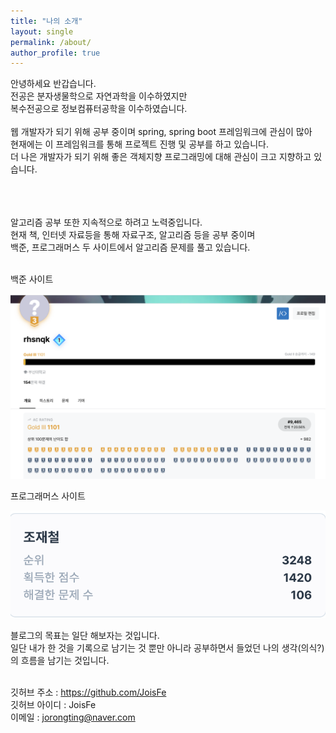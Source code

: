 ```yaml
---
title: "나의 소개"
layout: single
permalink: /about/
author_profile: true
---
```


안녕하세요 반갑습니다.<br>
전공은 분자생물학으로 자연과학을 이수하였지만 <br>
복수전공으로 정보컴퓨터공학을 이수하였습니다. <br>
<br>
웹 개발자가 되기 위해 공부 중이며 spring, spring boot 프레임워크에 관심이 많아 <br>
현재에는 이 프레임워크를 통해 프로젝트 진행 및 공부를 하고 있습니다.
<br>
더 나은 개발자가 되기 위해 좋은 객체지향 프로그래밍에 대해 관심이 크고 지향하고 있습니다. <br> <br>

<br><br>
알고리즘 공부 또한 지속적으로 하려고 노력중입니다. <br>
현재 책, 인터넷 자료등을 통해 자료구조, 알고리즘 등을 공부 중이며 <br>
백준, 프로그래머스 두 사이트에서 알고리즘 문제를 풀고 있습니다. <br>
<br>

백준 사이트 <br>

![png](/images/about/solved_ac.png)
<br>

프로그래머스 사이트 <br>

![png](/images/about/programmers.png)

블로그의 목표는 일단 해보자는 것입니다. <br>
일단 내가 한 것을 기록으로 남기는 것 뿐만 아니라 공부하면서 들었던 나의 생각(의식?)의 흐름을 남기는 것입니다. <br><br>

깃허브 주소 : https://github.com/JoisFe <br>
깃허브 아이디 : JoisFe<br>
이메일 : jorongting@naver.com<br>



